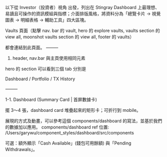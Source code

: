 以下從 Investor（投資者）視角 出發，列出在 Stingray Dashboard 上最理想、易讀且可操作的資訊模組與指標；介面排版風格，將資料分為「總覽卡片 → 視覺圖表 → 明細表格 → 輔助工具」四大區塊。

Vaults 頁面（點擊 nav. bar 的 vault, hero 的 explore vaults,  vaults section 的 view all, moonshot vaults section 的 view all, footer 的 vaults）

都會連結到此頁面。
⸻

1. header, nav.bar 與主頁使用相同元素

hero 的 section 可以看到三個 tab 分別是

Dashboard / Portfolio / TX History



⸻

1-1. Dashboard (Summary Card | 首屏數據卡)

擺 3～4 張，dashboard card 堆疊起來的矩形卡；可折行到 mobile。

展現的方式及動畫，可以參考這個 components/dashboard 的寫法，並基於我們的數據加以應用。
components/dashboard ref 位置:
/Users/garywu/component_styles/dashboard/src/components



可選：額外顯示「Cash Available」(錢包可用餘額) 與「Pending Withdrawals」。
